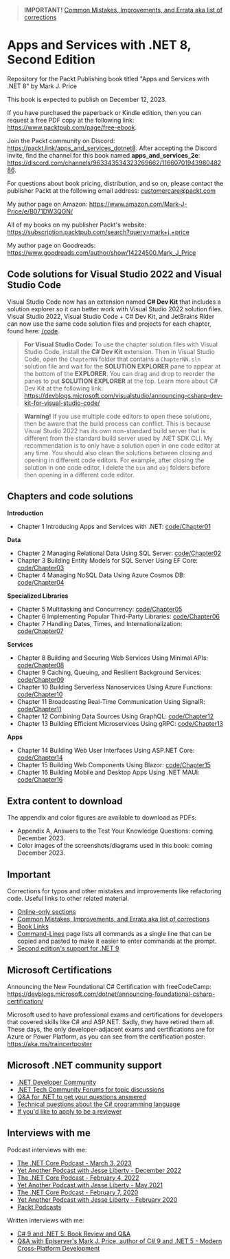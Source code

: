 > **IMPORTANT!** [Common Mistakes, Improvements, and Errata aka list of corrections](docs/errata/README.md)

# Apps and Services with .NET 8, Second Edition

Repository for the Packt Publishing book titled "Apps and Services with .NET 8" by Mark J. Price

This book is expected to publish on December 12, 2023.

If you have purchased the paperback or Kindle edition, then you can request a free PDF copy at the following link: https://www.packtpub.com/page/free-ebook.

Join the Packt community on Discord: https://packt.link/apps_and_services_dotnet8. After accepting the Discord invite, find the channel for this book named **apps_and_services_2e**: https://discord.com/channels/963343534323269662/1166070194398048286.

For questions about book pricing, distribution, and so on, please contact the publisher Packt at the following email address: customercare@packt.com

My author page on Amazon: https://www.amazon.com/Mark-J-Price/e/B071DW3QGN/ 

All of my books on my publisher Packt's website: https://subscription.packtpub.com/search?query=mark+j.+price

My author page on Goodreads: https://www.goodreads.com/author/show/14224500.Mark_J_Price

## Code solutions for Visual Studio 2022 and Visual Studio Code

Visual Studio Code now has an extension named **C# Dev Kit** that includes a solution explorer so it can better work with Visual Studio 2022 solution files. Visual Studio 2022, Visual Studio Code + C# Dev Kit, and JetBrains Rider can now use the same code solution files and projects for each chapter, found here: [/code](/code). 

> **For Visual Studio Code:** To use the chapter solution files with Visual Studio Code, install the **C# Dev Kit** extension. Then in Visual Studio Code, open the `ChapterNN` folder that contains a `ChapterNN.sln` solution file and wait for the **SOLUTION EXPLORER** pane to appear at the bottom of the **EXPLORER**. You can drag and drop to reorder the panes to put **SOLUTION EXPLORER** at the top. Learn more about C# Dev Kit at the following link: https://devblogs.microsoft.com/visualstudio/announcing-csharp-dev-kit-for-visual-studio-code/

> **Warning!** If you use multiple code editors to open these solutions, then be aware that the build process can conflict. This is because Visual Studio 2022 has its own non-standard build server that is different from the standard build server used by .NET SDK CLI. My recommendation is to only have a solution open in one code editor at any time. You should also clean the solutions between closing and opening in different code editors. For example, after closing the solution in one code editor, I delete the `bin` and `obj` folders before then opening in a different code editor.

## Chapters and code solutions

**Introduction**
- Chapter 1 Introducing Apps and Services with .NET: [code/Chapter01](code/Chapter01)

**Data**
- Chapter 2 Managing Relational Data Using SQL Server: [code/Chapter02](code/Chapter02)
- Chapter 3 Building Entity Models for SQL Server Using EF Core: [code/Chapter03](code/Chapter03)
- Chapter 4 Managing NoSQL Data Using Azure Cosmos DB: [code/Chapter04](code/Chapter04)

**Specialized Libraries**
- Chapter 5 Multitasking and Concurrency: [code/Chapter05](code/Chapter05)
- Chapter 6 Implementing Popular Third-Party Libraries: [code/Chapter06](code/Chapter06)
- Chapter 7 Handling Dates, Times, and Internationalization: [code/Chapter07](code/Chapter07)

**Services**
- Chapter 8 Building and Securing Web Services Using Minimal APIs: [code/Chapter08](code/Chapter08)
- Chapter 9 Caching, Queuing, and Resilient Background Services: [code/Chapter09](code/Chapter09)
- Chapter 10 Building Serverless Nanoservices Using Azure Functions: [code/Chapter10](code/Chapter10)
- Chapter 11 Broadcasting Real-Time Communication Using SignalR: [code/Chapter11](code/Chapter11)
- Chapter 12 Combining Data Sources Using GraphQL: [code/Chapter12](code/Chapter12)
- Chapter 13 Building Efficient Microservices Using gRPC: [code/Chapter13](code/Chapter13)

**Apps**
- Chapter 14 Building Web User Interfaces Using ASP.NET Core: [code/Chapter14](code/Chapter14)
- Chapter 15 Building Web Components Using Blazor: [code/Chapter15](code/Chapter15)
- Chapter 16 Building Mobile and Desktop Apps Using .NET MAUI: [code/Chapter16](code/Chapter16)

## Extra content to download

The appendix and color figures are available to download as PDFs:

- Appendix A, Answers to the Test Your Knowledge Questions: coming December 2023.
- Color images of the screenshots/diagrams used in this book: coming December 2023.

## Important
Corrections for typos and other mistakes and improvements like refactoring code. Useful links to other related material. 
- [Online-only sections](docs/README.md)
- [Common Mistakes, Improvements, and Errata aka list of corrections](docs/errata/README.md)
- [Book Links](docs/book-links.md)
- [Command-Lines](docs/command-lines.md) page lists all commands as a single line that can be copied and pasted to make it easier to enter commands at the prompt.
- [Second edition's support for .NET 9](docs/dotnet9.md)

## Microsoft Certifications
Announcing the New Foundational C# Certification with freeCodeCamp:
https://devblogs.microsoft.com/dotnet/announcing-foundational-csharp-certification/

Microsoft used to have professional exams and certifications for developers that covered skills like C# and ASP.NET. Sadly, they have retired them all. These days, the only developer-adjacent exams and certifications are for Azure or Power Platform, as you can see from the certification poster: https://aka.ms/traincertposter

## Microsoft .NET community support
- [.NET Developer Community](https://dotnet.microsoft.com/platform/community)
- [.NET Tech Community Forums for topic discussions](https://techcommunity.microsoft.com/t5/net/ct-p/dotnet)
- [Q&A for .NET to get your questions answered](https://docs.microsoft.com/en-us/answers/products/dotnet)
- [Technical questions about the C# programming language](https://docs.microsoft.com/en-us/answers/topics/dotnet-csharp.html)
- [If you'd like to apply to be a reviewer](https://authors.packtpub.com/reviewers/)

## Interviews with me
Podcast interviews with me:
- [The .NET Core Podcast - March 3, 2023](https://dotnetcore.show/episode-117-our-perspectives-on-the-future-of-net-with-mark-j-price/)
- [Yet Another Podcast with Jesse Liberty - December 2022](https://jesseliberty.com/2022/12/10/mark-price-on-c-11-fixed/)
- [The .NET Core Podcast - February 4, 2022](https://dotnetcore.show/episode-91-c-sharp-10-and-dotnet-6-with-mark-j-price/)
- [Yet Another Podcast with Jesse Liberty - May 2021](http://jesseliberty.com/2021/05/16/mark-price-on-c9-and-net-6/)
- [The .NET Core Podcast - February 7, 2020](https://dotnetcore.show/episode-44-learning-net-core-with-mark-j-price/)
- [Yet Another Podcast with Jesse Liberty - February 2020](http://jesseliberty.com/2020/02/23/mark-price-c-net-core/)
- [Packt Podcasts](https://soundcloud.com/packt-podcasts/csharp-8-dotnet-core-3-the-evolution-of-the-microsoft-ecosystem)

Written interviews with me:
- [C# 9 and .NET 5: Book Review and Q&A](https://www.infoq.com/articles/book-interview-mark-price/?itm_source=infoq&itm_campaign=user_page&itm_medium=link)
- [Q&A with Episerver's Mark J. Price, author of C# 9 and .NET 5 - Modern Cross-Platform Development](https://www.episerver.com/articles/q-and-a-with-mark-price)
